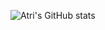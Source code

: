 ![Atri's GitHub stats](https://github-readme-stats.vercel.app/api?username=atri10&count_private=true&show_icons=true)

